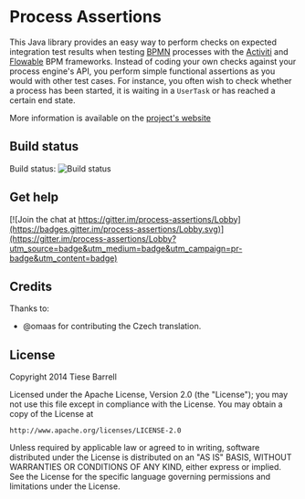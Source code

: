 # Process Assertions
This Java library provides an easy way to perform checks on expected integration test results when testing [BPMN][linkBpmn] processes with the [Activiti][linkActiviti] and [Flowable][linkFlowable] BPM frameworks. Instead of coding your own checks against your process engine's API, you perform simple functional assertions as you would with other test cases. For instance, you often wish to check whether a process has been started, it is waiting in a `UserTask` or has reached a certain end state.

More information is available on the [project's website][linkProject]

## Build status
Build status: ![Build status][buildStatus]

## Get help
[![Join the chat at https://gitter.im/process-assertions/Lobby](https://badges.gitter.im/process-assertions/Lobby.svg)](https://gitter.im/process-assertions/Lobby?utm_source=badge&utm_medium=badge&utm_campaign=pr-badge&utm_content=badge)

## Credits
Thanks to:
* @omaas for contributing the Czech translation.

## License
Copyright 2014 Tiese Barrell

Licensed under the Apache License, Version 2.0 (the "License");
you may not use this file except in compliance with the License.
You may obtain a copy of the License at

    http://www.apache.org/licenses/LICENSE-2.0

Unless required by applicable law or agreed to in writing, software
distributed under the License is distributed on an "AS IS" BASIS,
WITHOUT WARRANTIES OR CONDITIONS OF ANY KIND, either express or implied.
See the License for the specific language governing permissions and
limitations under the License.

[linkActiviti]: http://activiti.org/ "Activiti"
[linkFlowable]: http://flowable.org/ "Flowable"
[linkBpmn]: http://bpmn.org "Business Process Model and Notation"
[linkProject]: http://toxos.org/process-assertions/ "Process Assertions project website"
[buildStatus]: https://travis-ci.org/tiesebarrell/process-assertions.svg?branch=develop  "Process Assertions Build Status"	

